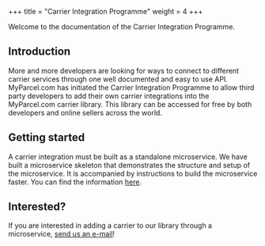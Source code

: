 +++
title = "Carrier Integration Programme"
weight = 4
+++

Welcome to the documentation of the Carrier Integration Programme.

## Introduction

More and more developers are looking for ways to connect to different carrier services through one well documented and easy to use API. MyParcel.com has initiated the Carrier Integration Programme to allow third party developers to add their own carrier integrations into the MyParcel.com carrier library. This library can be accessed for free by both developers and online sellers across the world.

## Getting started

A carrier integration must be built as a standalone microservice. We have built a microservice skeleton that demonstrates the structure and setup of the microservice. It is accompanied by instructions to build the microservice faster. You can find the information [here](https://github.com/MyParcelCOM/microservice-skeleton).

## Interested?

If you are interested in adding a carrier to our library through a microservice, [send us an e-mail](mailto:info@myparcel.com)!
